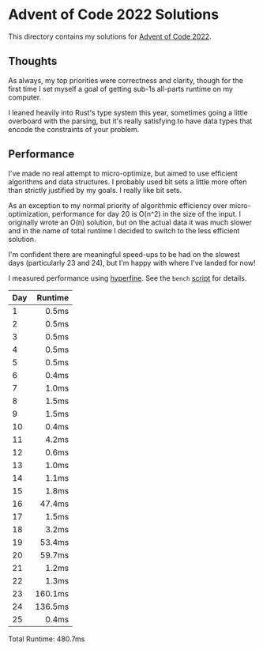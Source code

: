 # Advent of Code 2022 Solutions

This directory contains my solutions for [Advent of Code 2022](https://adventofcode.com/2022).

## Thoughts

As always, my top priorities were correctness and clarity, though for the first
time I set myself a goal of getting sub-1s all-parts runtime on my computer.

I leaned heavily into Rust's type system this year, sometimes going a little
overboard with the parsing, but it's really satisfying to have data types that
encode the constraints of your problem.

## Performance

I've made no real attempt to micro-optimize, but aimed to use efficient
algorithms and data structures. I probably used bit sets a little more often
than strictly justified by my goals. I really like bit sets.

As an exception to my normal priority of algorithmic efficiency over
micro-optimization, performance for day 20 is O(n^2) in the size of the input.
I originally wrote an O(n) solution, but on the actual data it was much slower
and in the name of total runtime I decided to switch to the less efficient
solution.

I'm confident there are meaningful speed-ups to be had on the slowest days
(particularly 23 and 24), but I'm happy with where I've landed for now!

I measured performance using [hyperfine](https://github.com/sharkdp/hyperfine).
See the `bench` [script](rust/bench) for details.

| Day | Runtime |
| --- | ------: |
| 1   |   0.5ms |
| 2   |   0.5ms |
| 3   |   0.5ms |
| 4   |   0.5ms |
| 5   |   0.5ms |
| 6   |   0.4ms |
| 7   |   1.0ms |
| 8   |   1.5ms |
| 9   |   1.5ms |
| 10  |   0.4ms |
| 11  |   4.2ms |
| 12  |   0.6ms |
| 13  |   1.0ms |
| 14  |   1.1ms |
| 15  |   1.8ms |
| 16  |  47.4ms |
| 17  |   1.5ms |
| 18  |   3.2ms |
| 19  |  53.4ms |
| 20  |  59.7ms |
| 21  |   1.2ms |
| 22  |   1.3ms |
| 23  | 160.1ms |
| 24  | 136.5ms |
| 25  |   0.4ms |

Total Runtime: 480.7ms
